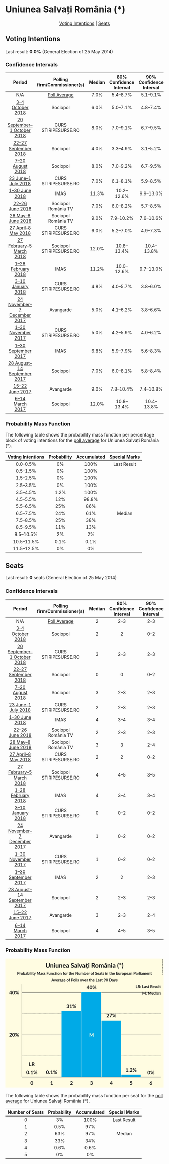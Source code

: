 # Uniunea Salvați România (*)

<p align="center"><a href="#voting-intentions">Voting Intentions</a> | <a href="#seats">Seats</a></p>

## Voting Intentions

Last result: **0.0%** (General Election of 25 May 2014)

### Confidence Intervals

| Period     | Polling firm/Commissioner(s) | Median | 80% Confidence Interval | 90% Confidence Interval | 95% Confidence Interval | 99% Confidence Interval |
|:----------:|:----------------:|:-----------:|:-----------------------:|:-----------------------:|:-----------------------:|:-----------------------:|
| N/A | [Poll Average](average.html) | 7.0% | 5.4–8.7% | 5.1–9.1% | 4.8–9.5% | 4.3–10.1% |
| [3–4 October 2018](2018-10-04-Sociopol.html) | Sociopol | 6.0% | 5.0–7.1% | 4.8–7.4% | 4.6–7.7% | 4.2–8.3% |
| [20 September–1 October 2018](2018-10-01-CURS.html) | CURS <br> STIRIPESURSE.RO | 8.0% | 7.0–9.1% | 6.7–9.5% | 6.5–9.8% | 6.1–10.3% |
| [22–27 September 2018](2018-09-27-Sociopol.html) | Sociopol | 4.0% | 3.3–4.9% | 3.1–5.2% | 2.9–5.4% | 2.6–5.9% |
| [7–20 August 2018](2018-08-20-Sociopol.html) | Sociopol | 8.0% | 7.0–9.2% | 6.7–9.5% | 6.4–9.8% | 6.0–10.4% |
| [23 June–1 July 2018](2018-07-01-CURS.html) | CURS <br> STIRIPESURSE.RO | 7.0% | 6.1–8.1% | 5.9–8.5% | 5.6–8.7% | 5.2–9.3% |
| [1–30 June 2018](2018-06-30-IMAS.html) | IMAS | 11.3% | 10.2–12.6% | 9.9–13.0% | 9.7–13.3% | 9.2–13.9% |
| [22–26 June 2018](2018-06-26-Sociopol.html) | Sociopol <br> România TV | 7.0% | 6.0–8.2% | 5.7–8.5% | 5.5–8.8% | 5.1–9.4% |
| [28 May–8 June 2018](2018-06-08-Sociopol.html) | Sociopol <br> România TV | 9.0% | 7.9–10.2% | 7.6–10.6% | 7.3–10.9% | 6.9–11.5% |
| [27 April–8 May 2018](2018-05-08-CURS.html) | CURS <br> STIRIPESURSE.RO | 6.0% | 5.2–7.0% | 4.9–7.3% | 4.7–7.6% | 4.3–8.1% |
| [27 February–5 March 2018](2018-03-05-Sociopol.html) | Sociopol <br> STIRIPESURSE.RO | 12.0% | 10.8–13.4% | 10.4–13.8% | 10.1–14.2% | 9.6–14.9% |
| [1–28 February 2018](2018-02-28-IMAS.html) | IMAS | 11.2% | 10.0–12.6% | 9.7–13.0% | 9.4–13.3% | 8.8–14.0% |
| [3–10 January 2018](2018-01-10-CURS.html) | CURS <br> STIRIPESURSE.RO | 4.8% | 4.0–5.7% | 3.8–6.0% | 3.6–6.2% | 3.3–6.7% |
| [24 November–7 December 2017](2017-12-07-Avangarde.html) | Avangarde | 5.0% | 4.1–6.2% | 3.8–6.6% | 3.6–6.9% | 3.2–7.5% |
| [1–30 November 2017](2017-11-30-CURS.html) | CURS <br> STIRIPESURSE.RO | 5.0% | 4.2–5.9% | 4.0–6.2% | 3.8–6.4% | 3.5–6.9% |
| [1–30 September 2017](2017-09-30-IMAS.html) | IMAS | 6.8% | 5.9–7.9% | 5.6–8.3% | 5.4–8.5% | 5.0–9.1% |
| [28 August–14 September 2017](2017-09-14-Sociopol.html) | Sociopol | 7.0% | 6.0–8.1% | 5.8–8.4% | 5.5–8.7% | 5.1–9.3% |
| [15–22 June 2017](2017-06-22-Avangarde.html) | Avangarde | 9.0% | 7.8–10.4% | 7.4–10.8% | 7.1–11.2% | 6.6–11.9% |
| [6–14 March 2017](2017-03-14-Sociopol.html) | Sociopol | 12.0% | 10.8–13.4% | 10.4–13.8% | 10.2–14.2% | 9.6–14.9% |

### Probability Mass Function

The following table shows the probability mass function per percentage block of voting intentions for the [poll average](average.html) for Uniunea Salvați România (*).

| Voting Intentions | Probability | Accumulated | Special Marks |
|:-----------------:|:-----------:|:-----------:|:-------------:|
| 0.0–0.5% | 0% | 100% | Last Result |
| 0.5–1.5% | 0% | 100% |  |
| 1.5–2.5% | 0% | 100% |  |
| 2.5–3.5% | 0% | 100% |  |
| 3.5–4.5% | 1.2% | 100% |  |
| 4.5–5.5% | 12% | 98.8% |  |
| 5.5–6.5% | 25% | 86% |  |
| 6.5–7.5% | 24% | 61% | Median |
| 7.5–8.5% | 25% | 38% |  |
| 8.5–9.5% | 11% | 13% |  |
| 9.5–10.5% | 2% | 2% |  |
| 10.5–11.5% | 0.1% | 0.1% |  |
| 11.5–12.5% | 0% | 0% |  |


## Seats

Last result: **0** seats (General Election of 25 May 2014)

### Confidence Intervals

| Period     | Polling firm/Commissioner(s) | Median | 80% Confidence Interval | 90% Confidence Interval | 95% Confidence Interval | 99% Confidence Interval |
|:----------:|:----------------:|:------:|:-----------------------:|:-----------------------:|:-----------------------:|:-----------------------:|
| N/A | [Poll Average](average.html) | 2 | 2–3 | 2–3 | 0–3 | 0–4 |
| [3–4 October 2018](2018-10-04-Sociopol.html) | Sociopol | 2 | 2 | 0–2 | 0–3 | 0–3 |
| [20 September–1 October 2018](2018-10-01-CURS.html) | CURS <br> STIRIPESURSE.RO | 3 | 2–3 | 2–3 | 2–3 | 2–4 |
| [22–27 September 2018](2018-09-27-Sociopol.html) | Sociopol | 0 | 0 | 0–2 | 0–2 | 0–2 |
| [7–20 August 2018](2018-08-20-Sociopol.html) | Sociopol | 3 | 2–3 | 2–3 | 2–3 | 2–4 |
| [23 June–1 July 2018](2018-07-01-CURS.html) | CURS <br> STIRIPESURSE.RO | 2 | 2–3 | 2–3 | 2–3 | 2–3 |
| [1–30 June 2018](2018-06-30-IMAS.html) | IMAS | 4 | 3–4 | 3–4 | 3–5 | 3–5 |
| [22–26 June 2018](2018-06-26-Sociopol.html) | Sociopol <br> România TV | 2 | 2–3 | 2–3 | 2–3 | 1–3 |
| [28 May–8 June 2018](2018-06-08-Sociopol.html) | Sociopol <br> România TV | 3 | 3 | 2–4 | 2–4 | 2–4 |
| [27 April–8 May 2018](2018-05-08-CURS.html) | CURS <br> STIRIPESURSE.RO | 2 | 2 | 0–2 | 0–3 | 0–3 |
| [27 February–5 March 2018](2018-03-05-Sociopol.html) | Sociopol <br> STIRIPESURSE.RO | 4 | 4–5 | 3–5 | 3–5 | 3–5 |
| [1–28 February 2018](2018-02-28-IMAS.html) | IMAS | 4 | 3–4 | 3–4 | 3–4 | 3–5 |
| [3–10 January 2018](2018-01-10-CURS.html) | CURS <br> STIRIPESURSE.RO | 0 | 0–2 | 0–2 | 0–2 | 0–2 |
| [24 November–7 December 2017](2017-12-07-Avangarde.html) | Avangarde | 1 | 0–2 | 0–2 | 0–2 | 0–2 |
| [1–30 November 2017](2017-11-30-CURS.html) | CURS <br> STIRIPESURSE.RO | 1 | 0–2 | 0–2 | 0–2 | 0–2 |
| [1–30 September 2017](2017-09-30-IMAS.html) | IMAS | 2 | 2 | 2–3 | 2–3 | 0–3 |
| [28 August–14 September 2017](2017-09-14-Sociopol.html) | Sociopol | 2 | 2–3 | 2–3 | 2–3 | 1–3 |
| [15–22 June 2017](2017-06-22-Avangarde.html) | Avangarde | 3 | 2–3 | 2–4 | 2–4 | 2–4 |
| [6–14 March 2017](2017-03-14-Sociopol.html) | Sociopol | 4 | 4–5 | 3–5 | 3–5 | 3–5 |

### Probability Mass Function

![Graph with seats probability mass function not yet produced](average-seats-pmf-uniuneasalvațiromânia.png "Seats Probability Mass Function")

The following table shows the probability mass function per seat for the [poll average](average.html) for Uniunea Salvați România (*).

| Number of Seats | Probability | Accumulated | Special Marks |
|:---------------:|:-----------:|:-----------:|:-------------:|
| 0 | 3% | 100% | Last Result |
| 1 | 0.5% | 97% |  |
| 2 | 63% | 97% | Median |
| 3 | 33% | 34% |  |
| 4 | 0.6% | 0.6% |  |
| 5 | 0% | 0% |  |


